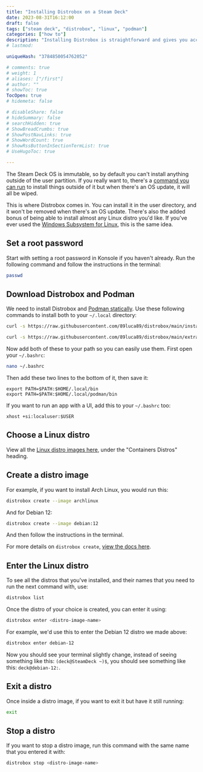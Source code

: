 ```yaml
---
title: "Installing Distrobox on a Steam Deck"
date: 2023-08-31T16:12:00
draft: false
tags: ["steam deck", "distrobox", "linux", "podman"]
categories: ["how to"]
description: "Installing Distrobox is straightforward and gives you access to many Linux distros right in the terminal, and all the apps you can normally install on them."
# lastmod: 

uniqueHash: "3784850054762052"

# comments: true
# weight: 1
# aliases: ["/first"]
# author: ""
# showToc: true
TocOpen: true
# hidemeta: false

# disableShare: false
# hideSummary: false
# searchHidden: true
# ShowBreadCrumbs: true
# ShowPostNavLinks: true
# ShowWordCount: true
# ShowRssButtonInSectionTermList: true
# UseHugoToc: true

---
```


The Steam Deck OS is immutable, so by default you can't install anything outside of the user partition. If you really want to, there's a [command you can run](https://help.steampowered.com/en/faqs/view/671A-4453-E8D2-323C) to install things outside of it but when there's an OS update, it will all be wiped.

This is where Distrobox comes in. You can install it in the user directory, and it won't be removed when there's an OS update. There's also the added bonus of being able to install almost any Linux distro you'd like. If you've ever used the [Windows Subsystem for Linux](https://learn.microsoft.com/en-us/windows/wsl/about), this is the same idea.

## Set a root password

Start with setting a root password in Konsole if you haven't already. Run the following command and follow the instructions in the terminal:

```bash
passwd
```

## Download Distrobox and Podman

We need to install Distrobox and [Podman statically](https://github.com/89luca89/distrobox/blob/main/docs/compatibility.md#install-podman-in-a-static-manner). Use these following commands to install both to your `~/.local` directory:

```bash
curl -s https://raw.githubusercontent.com/89luca89/distrobox/main/install | sh -s -- --prefix ~/.local
```

```bash
curl -s https://raw.githubusercontent.com/89luca89/distrobox/main/extras/install-podman | sh -s -- --prefix ~/.local
```

Now add both of these to your path so you can easily use them. First open your `~/.bashrc`:

```bash
nano ~/.bashrc
```

Then add these two lines to the bottom of it, then save it:

```
export PATH=$PATH:$HOME/.local/bin
export PATH=$PATH:$HOME/.local/podman/bin
```

If you want to run an app with a UI, add this to your `~/.bashrc` too:

```
xhost +si:localuser:$USER
```

## Choose a Linux distro

View all the [Linux distro images here](https://github.com/89luca89/distrobox/blob/main/docs/compatibility.md#containers-distros), under the "Containers Distros" heading.

## Create a distro image

For example, if you want to install Arch Linux, you would run this:

```bash
distrobox create --image archlinux
```

And for Debian 12:

```bash
distrobox create --image debian:12
```

And then follow the instructions in the terminal.

For more details on `distrobox create`, [view the docs here](https://github.com/89luca89/distrobox/blob/main/docs/usage/distrobox-create.md).

## Enter the Linux distro

To see all the distros that you've installed, and their names that you need to run the next command with, use:

```bash
distrobox list
```

Once the distro of your choice is created, you can enter it using:

```bash
distrobox enter <distro-image-name>
```

For example, we'd use this to enter the Debian 12 distro we made above:

```bash
distrobox enter debian-12
```

Now you should see your terminal slightly change, instead of seeing something like this:
`(deck@SteamDeck ~)$`, you should see something like this: `deck@debian-12:`.

## Exit a distro

Once inside a distro image, if you want to exit it but have it still running:

```bash
exit
```

## Stop a distro

If you want to stop a distro image, run this command with the same name that you entered it with:

```bash
distrobox stop <distro-image-name>
```
